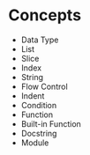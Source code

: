 # Concepts
* Data Type
* List
* Slice
* Index
* String
* Flow Control
* Indent
* Condition
* Function
* Built-in Function
* Docstring
* Module

